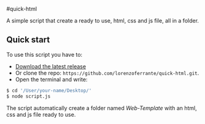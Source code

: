 #quick-html

A simple script that create a ready to use, html, css and js file, all in a folder.

## Quick start

To use this script you have to:

* [Download the latest release](https://github.com/lorenzoferrante/quick-html/archive/master.zip)
* Or clone the repo: `https://github.com/lorenzoferrante/quick-html.git`.
* Open the terminal and write:
```bash
$ cd '/User/your-name/Desktop/'
$ node script.js
```
The script automatically create a folder named *Web-Template* with an html, css and js file ready to use. 

